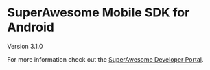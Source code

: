 SuperAwesome Mobile SDK for Android
===================================

Version 3.1.0

For more information check out the [SuperAwesome Developer Portal](http://developers.superawesome.tv/docs/androidsdk).
